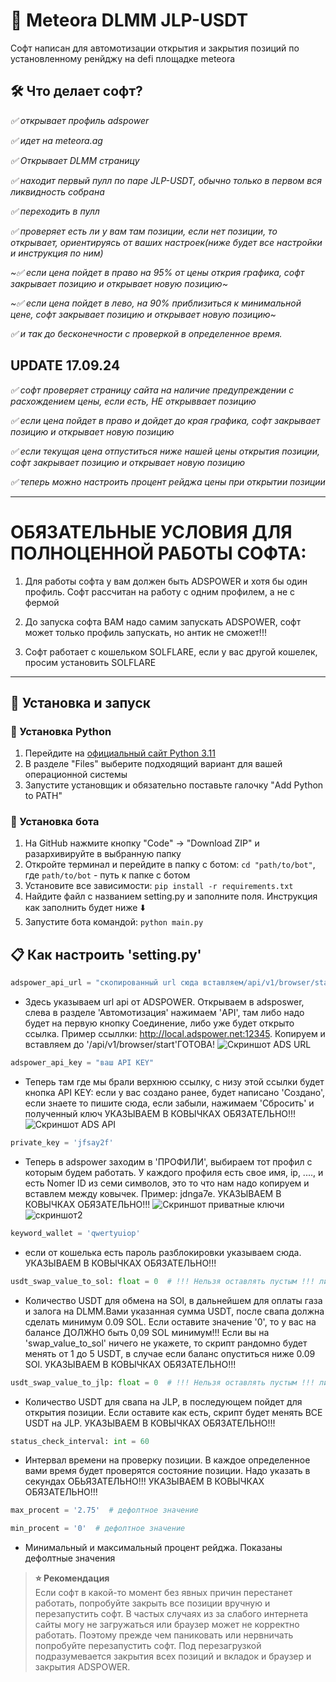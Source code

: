 # 🤖 Meteora DLMM JLP-USDT
Софт написан для автомотизации открытия и закрытия позиций по установленному ренйджу на defi площадке meteora 

## 🛠 Что делает софт?
*✅ открывает профиль adspower*

*✅ идет на meteora.ag*

*✅ Открывает DLMM страницу* 

*✅ находит первый пулл по паре JLP-USDT, обычно только в первом вся ликвидность собрана*

*✅ переходить в пулл*

*✅ проверяет есть ли у вам там позиции, если нет позиции, то открывает, ориентируясь от ваших настроек(ниже будет все настройки и инструкция по ним)*

*~✅ если цена пойдет в право на 95% от цены открия графика, софт закрывает позицию и открывает новую позицию~*

*~✅ если цена пойдет в лево, на 90% приблизиться к минимальной цене, софт закрывает позицию и открывает новую позицию~*

*✅ и так до бесконечности с проверкой в определенное время.*

## UPDATE 17.09.24

*✅ софт проверяет страницу сайта на наличие предупреждении с расхождением цены, если есть, НЕ открыввает позицию*

*✅ если цена пойдет в право и дойдет до края графика, софт закрывает позицию и открывает новую позицию*

*✅ если текущая цена отпуститься ниже нашей цены открытия позиции, софт закрывает позицию и открывает новую позицию*

*✅ теперь можно настроить процент рейджа цены при открытии позиции*

--------------------------------------------------------------------------------------------------------------------------------------------------------------------------------------------------
# ОБЯЗАТЕЛЬНЫЕ УСЛОВИЯ ДЛЯ ПОЛНОЦЕННОЙ РАБОТЫ СОФТА:
1) Для работы софта у вам должен быть ADSPOWER и хотя бы один профиль. Софт рассчитан на работу с одним профилем, а не с фермой

2) До запуска софта ВАМ надо самим запускать ADSPOWER, софт может только профиль запускать, но антик не сможет!!!

3) Софт работает с кошельком SOLFLARE, если у вас другой кошелек, просим установить SOLFLARE

--------------------------------------------------------------------------------------------------------------------------------------------------------------------------------------------------

## 🚀 Установка и запуск
### 🐍 Установка Python
1. Перейдите на [официальный сайт Python 3.11](https://www.python.org/downloads/release/python-3119/)
2. В разделе "Files" выберите подходящий вариант для вашей операционной системы
3. Запустите установщик и обязательно поставьте галочку "Add Python to PATH"


### 🤖 Установка бота
1. На GitHub нажмите кнопку "Code" -> "Download ZIP" и разархивируйте в выбранную папку
2. Откройте терминал и перейдите в папку с ботом: `cd "path/to/bot"`, где `path/to/bot` - путь к папке с ботом
3. Установите все зависимости: `pip install -r requirements.txt`
4. Найдите файл с названием setting.py и заполните поля. Инструкция как заполнить будет ниже ⬇️
6. Запустите бота командой: `python main.py`

## 📋 Как настроить 'setting.py'
```python 
adspower_api_url = "скопированный url сюда вставляем/api/v1/browser/start"
```
+ Здесь указываем url api от ADSPOWER. Открываем в adsposwer, слева в разделе 'Автомотизация' нажимаем 'API', там либо надо будет на первую кнопку Соединение, либо уже будет открыто ссылка. Пример ссыллки: http://local.adspower.net:12345. Копируем и вставляем до '/api/v1/browser/start'ГОТОВА!
  ![Скриншот ADS URL]([https://github.com/Kuba199403/meteora/issues/1#issuecomment-2350105124](https://github.com/Kuba199403/meteora/blob/main/%D0%A1%D0%BD%D0%B8%D0%BC%D0%BE%D0%BA%20%D1%8D%D0%BA%D1%80%D0%B0%D0%BD%D0%B0%202024-09-13%20%D0%B2%2022.13.13.png))

``` python
adspower_api_key = "ваш API KEY"
```
+ Теперь там где мы брали верхнюю ссылку, с низу этой ссылки будет кнопка API KEY: если у вас создано ранее, будет написано 'Создано', если знаете то пишите сюда, если забыли, нажимаем 'Сбросить' и полученный ключ УКАЗЫВАЕМ В КОВЫЧКАХ ОБЯЗАТЕЛЬНО!!!
![Скриншот ADS API]([https://github.com/Kuba199403/meteora/issues/1#issue-2525631916](https://github.com/Kuba199403/meteora/blob/main/%D0%A1%D0%BD%D0%B8%D0%BC%D0%BE%D0%BA%20%D1%8D%D0%BA%D1%80%D0%B0%D0%BD%D0%B0%202024-09-13%20%D0%B2%2022.21.31.png))
``` python
private_key = 'jfsay2f'
```
+ Теперь в adspower заходим в 'ПРОФИЛИ', выбираем тот профил с которым будем работать. У каждого профиля есть свое имя, ip, ...., и есть Nomer ID из семи символов, это то что нам надо
копируем и вставлем между ковычек. Пример: jdnga7e. УКАЗЫВАЕМ В КОВЫЧКАХ ОБЯЗАТЕЛЬНО!!!
![Скриншот приватные ключи]([https://github.com/Kuba199403/meteora/issues/1#issuecomment-2350120339](https://github.com/Kuba199403/meteora/blob/main/%D0%A1%D0%BD%D0%B8%D0%BC%D0%BE%D0%BA%20%D1%8D%D0%BA%D1%80%D0%B0%D0%BD%D0%B0%202024-09-13%20%D0%B2%2022.31.00.png))
![скриншот2]([https://github.com/Kuba199403/meteora/issues/1#issuecomment-2350120589](https://github.com/Kuba199403/meteora/blob/main/%D0%A1%D0%BD%D0%B8%D0%BC%D0%BE%D0%BA%20%D1%8D%D0%BA%D1%80%D0%B0%D0%BD%D0%B0%202024-09-13%20%D0%B2%2022.49.52.png))
``` python
keyword_wallet = 'qwertyuiop'
```
+ если от кошелька есть пароль разблокировки указываем сюда. УКАЗЫВАЕМ В КОВЫЧКАХ ОБЯЗАТЕЛЬНО!!!

``` python
usdt_swap_value_to_sol: float = 0  # !!! Нельзя оставлять пустым !!! либо '0', либо ваше значение
```
+ Количество USDT для обмена на SOl, в дальнейшем для оплаты газа и залога на DLMM.Вами указанная сумма USDT, после свапа должна сделать минимум 0.09 SOL. Если оставите значение '0', то у вас на балансе ДОЛЖНО быть 0,09 SOL минимум!!! Если вы на 'swap_value_to_sol' ничего не укажете, то скрипт рандомно будет менять от 1 до 5 USDT, в случае если баланс опуститься ниже 0.09 SOl. УКАЗЫВАЕМ В КОВЫЧКАХ ОБЯЗАТЕЛЬНО!!!

``` python
usdt_swap_value_to_jlp: float = 0  # !!! Нельзя оставлять пустым !!! либо '0', либо ваше значение
```
+ Количество USDT для свапа на JLP, в последующем пойдет для открытия позиции. Если оставите как есть, скрипт будет менять ВСЕ USDT на JLP. УКАЗЫВАЕМ В КОВЫЧКАХ ОБЯЗАТЕЛЬНО!!!

``` python
status_check_interval: int = 60
```
+ Интервал времени на проверку позиции. В каждое определенное вами время будет проверятся состояние позиции. Надо указать в секундах ОБЬЯЗАТЕЛЬНО!!! УКАЗЫВАЕМ В КОВЫЧКАХ ОБЯЗАТЕЛЬНО!!!

``` python
max_procent = '2.75'  # дефолтное значение

min_procent = '0'  # дефолтное значение
```
+ Минимальный и максимальный процент рейджа. Показаны дефолтные значения


> **⭐️ Рекомендация**<br>
> Если софт в какой-то момент без явных причин перестанет работать, попробуйте закрыть все позиции вручную и перезапустить софт. В частых случаях из за слабого интернета сайты могу не загружаться или браузер может не корректно работать. Поэтому прежде чем паниковать или нервничать попробуйте перезапустить софт. Под перезагрузкой подразумевается закрытия всех позиций и вкладок и браузер и закрытия ADSPOWER. 

